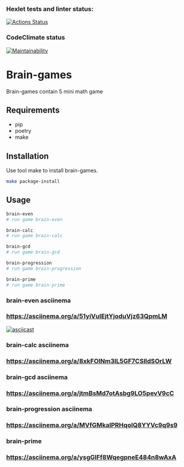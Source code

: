 ### Hexlet tests and linter status:
[![Actions Status](https://github.com/Timur-Latypov/python-project-49/workflows/hexlet-check/badge.svg)](https://github.com/Timur-Latypov/python-project-49/actions)

### CodeClimate status
[![Maintainability](https://api.codeclimate.com/v1/badges/45e0dbe67e2f4c317e32/maintainability)](https://codeclimate.com/github/Timur-Latypov/python-project-49/maintainability)


# Brain-games
Brain-games contain 5 mini math game

## Requirements
- pip
- poetry
- make

## Installation
Use tool make to install brain-games.

```bash
make package-install
```

## Usage

```bash
brain-even
# run game brain-even

brain-calc
# run game brain-calc

brain-gcd
# run game brain-gcd

brain-progression
# run game brain-progression

brain-prime
# run game brain-prime
```


### brain-even asciinema
### https://asciinema.org/a/51yiVuIEjtYjoduVjz63QpmLM
[![asciicast](https://asciinema.org/a/51yiVuIEjtYjoduVjz63QpmLM.svg)](https://asciinema.org/a/51yiVuIEjtYjoduVjz63QpmLM)

### brain-calc asciinema
### https://asciinema.org/a/8xkFOINm3lL5GF7CSlIdSOrLW

### brain-gcd asciinema
### https://asciinema.org/a/jtmBsMd7otAsbg9LO5pevV9cC

### brain-progression asciinema
### https://asciinema.org/a/MVfGMkaIPRHqoIQ8YYVc9q9s9

### brain-prime
### https://asciinema.org/a/ysgGlFf8WqegpneE484n8wAxA
